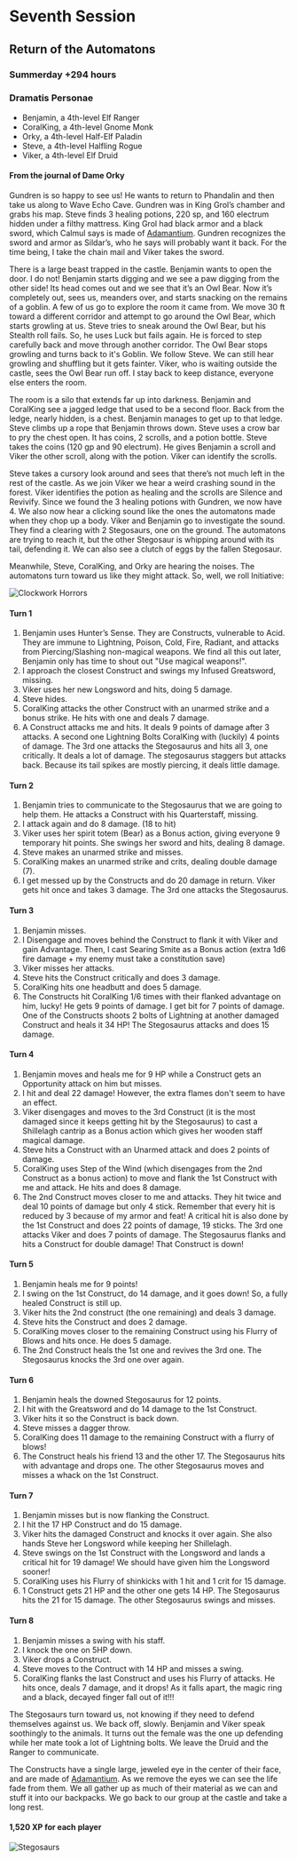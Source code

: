 # Seventh Session

## Return of the Automatons

### Summerday +294 hours

### Dramatis Personae

- Benjamin, a 4th-level Elf Ranger
- CoralKing, a 4th-level Gnome Monk
- Orky, a 4th-level Half-Elf Paladin
- Steve, a 4th-level Halfling Rogue
- Viker, a 4th-level Elf Druid

#### From the journal of Dame Orky

Gundren is so happy to see us! He wants to return to Phandalin and then take us along to Wave Echo Cave.
Gundren was in King Grol’s chamber and grabs his map. Steve finds 3 healing potions, 220 sp, and 160 electrum hidden under a filthy mattress.
King Grol had black armor and a black sword, which Calmul says is made of [Adamantium].
Gundren recognizes the sword and armor as Sildar’s, who he says will probably want it back. For the time being, I take the chain mail and Viker takes the sword.

There is a large beast trapped in the castle. Benjamin wants to open the door. I do not!
Benjamin starts digging and we see a paw digging from the other side! Its head comes out and we see that it’s an Owl Bear. 
Now it’s completely out, sees us, meanders over, and starts snacking on the remains of a goblin. A few of us go to explore the room it came from. 
We move 30 ft toward a different corridor and attempt to go around the Owl Bear, which starts growling at us. Steve tries to sneak around the Owl Bear, but
his Stealth roll fails. So, he uses Luck but fails again. He is forced to step carefully back and move through another corridor. The Owl Bear stops growling and turns back to it's Goblin.
We follow Steve. We can still hear growling and shuffling but it gets fainter. Viker, who is waiting outside the castle, sees the Owl Bear run off.
I stay back to keep distance, everyone else enters the room.

The room is a silo that extends far up into darkness. Benjamin and CoralKing see a jagged ledge that used to be a second floor. 
Back from the ledge, nearly hidden, is a chest. Benjamin manages to get up to that ledge. Steve climbs up a rope that Benjamin throws down.
Steve uses a crow bar to pry the chest open. It has coins, 2 scrolls, and a potion bottle. 
Steve takes the coins (120 gp and 90 electrum). He gives Benjamin a scroll and Viker the other scroll, along with the potion.
Viker can identify the scrolls.

Steve takes a cursory look around and sees that there’s not much left in the rest of the castle. As we join Viker we hear a weird crashing sound in the forest. 
Viker identifies the potion as healing and the scrolls are Silence and Revivify. Since we found the 3 healing potions with Gundren, we now have 4.
We also now hear a clicking sound like the ones the automatons made when they chop up a body.
Viker and Benjamin go to investigate the sound. They find a clearing with 2 Stegosaurs, one on the ground.
The automatons are trying to reach it, but the other Stegosaur is whipping around with its tail, defending it.
We can also see a clutch of eggs by the fallen Stegosaur.

Meanwhile, Steve, CoralKing, and Orky are hearing the noises. The automatons turn toward us like they might attack. So, well, we roll Initiative:

![Clockwork Horrors](images/clockwork-horror.png)

#### Turn 1

1. Benjamin uses Hunter’s Sense. They are Constructs, vulnerable to Acid. They are immune to Lightning, Poison, Cold, Fire, Radiant, and attacks from Piercing/Slashing non-magical weapons. We find all this out later, Benjamin only has time to shout out "Use magical weapons!".
2. I approach the closest Construct and swings my Infused Greatsword, missing.
3. Viker uses her new Longsword and hits, doing 5 damage.
4. Steve hides.
5. CoralKing attacks the other Construct with an unarmed strike and a bonus strike. He hits with one and deals 7 damage.
6. A Construct attacks me and hits. It deals 9 points of damage after 3 attacks. A second one Lightning Bolts CoralKing with (luckily) 4 points of damage. The 3rd one attacks the Stegosaurus and hits all 3, one critically. It deals a lot of damage. The stegosaurus staggers but attacks back. Because its tail spikes are mostly piercing, it deals little damage.

#### Turn 2

1. Benjamin tries to communicate to the Stegosaurus that we are going to help them. He attacks a Construct with his Quarterstaff, missing.
2. I attack again and do 8 damage. (18 to hit)
3. Viker uses her spirit totem (Bear) as a Bonus action, giving everyone 9 temporary hit points. She swings her sword and hits, dealing 8 damage.
4. Steve makes an unarmed strike and misses.
5. CoralKing makes an unarmed strike and crits, dealing double damage (7).
6. I get messed up by the Constructs and do 20 damage in return. Viker gets hit once and takes 3 damage. The 3rd one attacks the Stegosaurus.

#### Turn 3

1. Benjamin misses.
2. I Disengage and moves behind the Construct to flank it with Viker and gain Advantage. Then, I cast Searing Smite as a Bonus action (extra 1d6 fire damage + my enemy must take a constitution save)
3. Viker misses her attacks.
4. Steve hits the Construct critically and does 3 damage.
5. CoralKing hits one headbutt and does 5 damage.
6. The Constructs hit CoralKing 1/6 times with their flanked advantage on him, lucky! He gets 9 points of damage. I get bit for 7 points of damage. One of the Constructs shoots 2 bolts of Lightning at another damaged Construct and heals it 34 HP! The Stegosaurus attacks and does 15 damage.

#### Turn 4

1. Benjamin moves and heals me for 9 HP while a Construct gets an Opportunity attack on him but misses.
2. I hit and deal 22 damage! However, the extra flames don't seem to have an effect.
3. Viker disengages and moves to the 3rd Construct (it is the most damaged since it keeps getting hit by the Stegosaurus) to cast a Shillelagh cantrip as a Bonus action which gives her wooden staff magical damage.
4. Steve hits a Construct with an Unarmed attack and does 2 points of damage.
5. CoralKing uses Step of the Wind (which disengages from the 2nd Construct as a bonus action) to move and flank the 1st Construct with me and attack. He hits and does 8 damage.
6. The 2nd Construct moves closer to me and attacks. They hit twice and deal 10 points of damage but only 4 stick. Remember that every hit is reduced by 3 because of my armor and feat!
A critical hit is also done by the 1st Construct and does 22 points of damage, 19 sticks. The 3rd one attacks Viker and does 7 points of damage. The Stegosaurus flanks and hits a Construct for double damage! That Construct is down!

#### Turn 5

1. Benjamin heals me for 9 points!
2. I swing on the 1st Construct, do 14 damage, and it goes down! So, a fully healed Construct is still up.
3. Viker hits the 2nd construct (the one remaining) and deals 3 damage.
4. Steve hits the Construct and does 2 damage.
5. CoralKing moves closer to the remaining Construct using his Flurry of Blows and hits once. He does 5 damage.
6. The 2nd Construct heals the 1st one and revives the 3rd one. The Stegosaurus knocks the 3rd one over again.

#### Turn 6

1. Benjamin heals the downed Stegosaurus for 12 points.
2. I hit with the Greatsword and do 14 damage to the 1st Construct.
3. Viker hits it so the Construct is back down.
4. Steve misses a dagger throw.
5. CoralKing does 11 damage to the remaining Construct with a flurry of blows!
6. The Construct heals his friend 13 and the other 17. The Stegosaurus hits with advantage and drops one. The other Stegosaurus moves and misses a whack on the 1st Construct.

#### Turn 7

1. Benjamin misses but is now flanking the Construct.
2. I hit the 17 HP Construct and do 15 damage.
3. Viker hits the damaged Construct and knocks it over again. She also hands Steve her Longsword while keeping her Shillelagh.
4. Steve swings on the 1st Construct with the Longsword and lands a critical hit for 19 damage! We should have given him the Longsword sooner!
5. CoralKing uses his Flurry of shinkicks with 1 hit and 1 crit for 15 damage.
6. 1 Construct gets 21 HP and the other one gets 14 HP. The Stegosaurus hits the 21 for 15 damage. The other Stegosaurus swings and misses.

#### Turn 8

1. Benjamin misses a swing with his staff.
2. I knock the one on 5HP down.
3. Viker drops a Construct.
4. Steve moves to the Contruct with 14 HP and misses a swing.
5. CoralKing flanks the last Construct and uses his Flurry of attacks. He hits once, deals 7 damage, and it drops! As it falls apart, the magic ring and a black, decayed finger fall out of it!!!

The Stegosaurs turn toward us, not knowing if they need to defend themselves against us. We back off, slowly. Benjamin and Viker speak soothingly to the animals. It turns out the female was the one up defending
while her mate took a lot of Lightning bolts. We leave the Druid and the Ranger to communicate.

The Constructs have a single large, jeweled eye in the center of their face, and are made of [Adamantium]. As we remove the eyes we can see the life fade from them. We all gather up as much of their material as we can and stuff it into our backpacks. We go back to our group at the castle and take a long rest.

#### 1,520 XP for each player

![Stegosaurs](images/stegosaurs.png)

[Adamantium]: ../game/magic-items.md#adamantium
